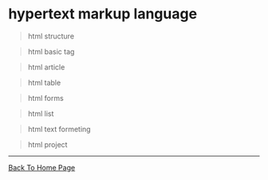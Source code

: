# hypertext markup language 

>html structure

>html basic tag

>html article

>html table

>html forms

>html list

>html text formeting

>html project 

<hr>
<a href="https://punitkatiyar.github.io/">Back To Home Page</a>
